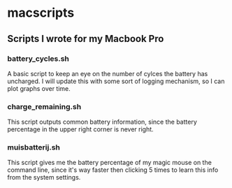 # macscripts
## Scripts I wrote for my Macbook Pro

### battery_cycles.sh

A basic script to keep an eye on the number of cylces the battery has uncharged. I will update this with some sort of logging mechanism, so I can plot graphs over time.

### charge_remaining.sh

This script outputs common battery information, since the battery percentage in the upper right corner is never right.

### muisbatterij.sh

This script gives me the battery percentage of my magic mouse on the command line, since it's way faster then clicking 5 times to learn this info from the system settings.
